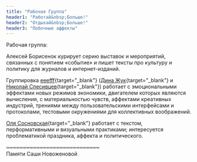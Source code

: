 ```yaml
---
title: "Рабочая Группа"
header1: "Работай&nbsp;Больше!"
header2: "Отдыхай&nbsp;Больше!"
header3: "Побочные аффекты"
---
```


Рабочая группа:

Алексей Борисенок курирует серию выставок и мероприятий, связанных с понятием «событие» и пишет тексты про культуру и политику для журналов и интернет-изданий.

Группировка [eeefff](https://eeefff.org/){target="_blank"} ([Дина Жук](https://bitchcoin.in/){target="_blank"} и [Николай Спесивцев](http://obeynerobey.today/){target="_blank"}) работает с эмоциональными эффектами новых режимов экономики, двигателем которых являются вычисления, с материальностью чувств, аффектами креативных индустрий, трениями между пользовательскими интерфейсами и протоколами, тестовыми окружениями для коллективных воображений.

[Оля Сосновская](http://oliasosnovskaya.com/){target="_blank"} работает с текстом, перформативными и визуальными практиками; интересуется проблематикой праздника, аффекта и политического.

⏕⏕⏕⏕⏕⏕⏕⏕⏕⏕⏕⏕⏕⏕⏕⏕⏕⏕⏕⏕⏕⏕⏕⏕⏕⏕⏕⏕  
Памяти Саши Новоженовой 
